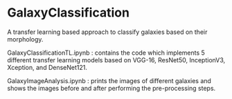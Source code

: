 # GalaxyClassification
A transfer learning based approach to classify galaxies based on their morphology.

GalaxyClassificationTL.ipynb : contains the code which implements 5 different transfer learning models based on VGG-16, ResNet50, InceptionV3, Xception, and DenseNet121.

GalaxyImageAnalysis.ipynb : prints the images of different galaxies and shows the images before and after performing the pre-processing steps.

